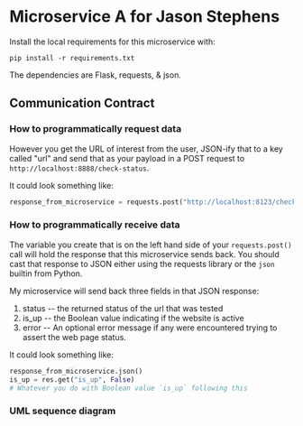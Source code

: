 # Microservice A for Jason Stephens

Install the local requirements for this microservice with:

`pip install -r requirements.txt`

The dependencies are Flask, requests, & json.

## Communication Contract

### How to programmatically request data

However you get the URL of interest from the user, JSON-ify that to a key called "url" and send that as your payload in
a POST request to `http://localhost:8888/check-status`.

It could look something like:

```python
response_from_microservice = requests.post("http://localhost:8123/check-status", json={"url": "https://oregonstate.edu/"})
```

### How to programmatically receive data

The variable you create that is on the left hand side of your `requests.post()` call will hold the response that this
microservice sends back. You should cast that response to JSON either using the requests library or the `json` builtin from Python.

My microservice will send back three fields in that JSON response:

1. status -- the returned status of the url that was tested
2. is_up -- the Boolean value indicating if the website is active
3. error -- An optional error message if any were encountered trying to assert the web page status.

It could look something like:

```python
response_from_microservice.json()
is_up = res.get("is_up", False)
# Whatever you do with Boolean value `is_up` following this
```

### UML sequence diagram
